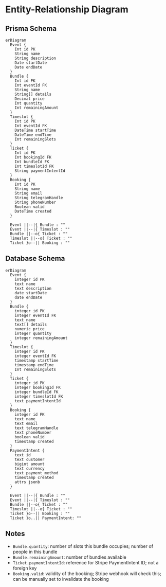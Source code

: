 # Entity-Relationship Diagram

## Prisma Schema

```mermaid
erDiagram
  Event {
    Int id PK
    String name
    String description
    Date startDate
    Date endDate
  }
  Bundle {
    Int id PK
    Int eventId FK
    String name
    String[] details
    Decimal price
    Int quantity
    Int remainingAmount
  }
  Timeslot {
    Int id PK
    Int eventId FK
    DateTime startTime
    DateTime endTime
    Int remainingSlots
  }
  Ticket {
    Int id PK
    Int bookingId FK
    Int bundleId FK
    Int timeslotId FK
    String paymentIntentId
  }
  Booking {
    Int id PK
    String name
    String email
    String telegramHandle
    String phoneNumber
    Boolean valid
    DateTime created
  }

  Event ||--|{ Bundle : ""
  Event ||--|{ Timeslot : ""
  Bundle ||--o{ Ticket : ""
  Timeslot ||--o{ Ticket : ""
  Ticket }o--|| Booking : ""
```

## Database Schema

```mermaid
erDiagram
  Event {
    integer id PK
    text name
    text description
    date startDate
    date endDate
  }
  Bundle {
    integer id PK
    integer eventId FK
    text name
    text[] details
    numeric price
    integer quantity
    integer remainingAmount
  }
  Timeslot {
    integer id PK
    integer eventId FK
    timestamp startTime
    timestamp endTime
    Int remainingSlots
  }
  Ticket {
    integer id PK
    integer bookingId FK
    integer bundleId FK
    integer timeslotId FK
    text paymentIntentId
  }
  Booking {
    integer id PK
    text name
    text email
    text telegramHandle
    text phoneNumber
    boolean valid
    timestamp created
  }
  PaymentIntent {
    text id
    text customer
    bigint amount
    text currency
    text payment_method
    timestamp created
    attrs jsonb
  }

  Event ||--|{ Bundle : ""
  Event ||--|{ Timeslot : ""
  Bundle ||--o{ Ticket : ""
  Timeslot ||--o{ Ticket : ""
  Ticket }o--|| Booking : ""
  Ticket }o..|| PaymentIntent: ""
```

## Notes

- `Bundle.quantity`: number of slots this bundle occupies; number of people in this bundle
- `Bundle.remainingAmount`: number of bundles available
- `Ticket.paymentIntentId`: reference for Stripe PaymentIntent ID; not a foreign key
- `Booking.valid`: validity of the booking; Stripe webhook will check this; can be manually set to invalidate the booking
